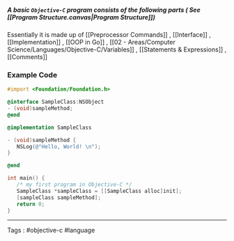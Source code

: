 ##### A basic `Objective-C` program consists of the following parts ( See [[Program Structure.canvas|Program Structure]])

Essentially it is made up of [[Preprocessor Commands]] , [[Interface]] , [[Implementation]] , [[OOP in Go]] , [[02 - Areas/Computer Science/Languages/Objective-C/Variables]] , [[Statements & Expressions]] , [[Comments]] 


### Example Code

```objective-c
#import <Foundation/Foundation.h>

@interface SampleClass:NSObject
- (void)sampleMethod;
@end

@implementation SampleClass

- (void)sampleMethod {
   NSLog(@"Hello, World! \n");
}

@end

int main() {
   /* my first program in Objective-C */
   SampleClass *sampleClass = [[SampleClass alloc]init];
   [sampleClass sampleMethod];
   return 0;
}
```
___

Tags : #objective-c  #language 